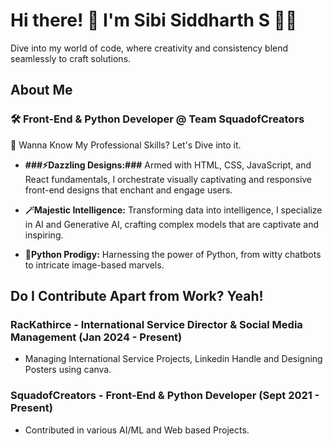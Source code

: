 # Hi there! 👋 I'm Sibi Siddharth S 🚀✨

Dive into my world of code, where creativity and consistency blend seamlessly to craft solutions.

## About Me

### 🛠️ Front-End & Python Developer @ Team SquadofCreators

💼 Wanna Know My Professional Skills? Let's Dive into it.

  - **###⚡Dazzling Designs:###** Armed with HTML, CSS, JavaScript, and React fundamentals, I orchestrate visually captivating and responsive front-end designs that enchant and engage users.
    
  - **🪄Majestic Intelligence:** Transforming data into intelligence, I specialize in AI and Generative AI, crafting complex models that are captivate and inspiring.
    
  - **🐍Python Prodigy:** Harnessing the power of Python, from witty chatbots to intricate image-based marvels.

## Do I Contribute Apart from Work? Yeah!

### RacKathirce - International Service Director & Social Media Management (Jan 2024 - Present)
- Managing International Service Projects, Linkedin Handle and Designing Posters using canva.

### SquadofCreators - Front-End & Python Developer (Sept 2021 - Present)
- Contributed in various AI/ML and Web based Projects.

